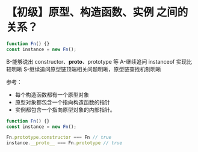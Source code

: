 # 【初级】原型、构造函数、实例 之间的关系？

```js
function Fn() {}
const instance = new Fn();
```

B-能够说出 constructor、**proto**、prototype 等
A-继续追问 instanceof 实现比较明晰
S-继续追问原型链顶端相关问题明晰，原型链查找机制明晰

参考：

- 每个构造函数都有一个原型对象
- 原型对象都包含一个指向构造函数的指针
- 实例都包含一个指向原型对象的内部指针。

```js
function Fn() {}
const instance = new Fn();

Fn.prototype.constructor === Fn // true
instance.__proto__ === Fn.prototype // true
```

